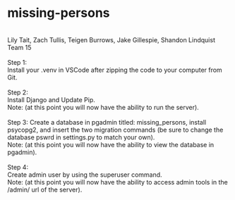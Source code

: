 # missing-persons
<br>
Lily Tait, Zach Tullis, Teigen Burrows, Jake Gillespie, Shandon Lindquist
<br>
Team 15
<br><br>
Step 1:
<br>
Install your .venv in VSCode after zipping the code to your computer from Git.
<br><br>
Step 2:
<br>
Install Django and Update Pip.<br>
Note: (at this point you will now have the ability to run the server).
<br><br>
Step 3:
Create a database in pgadmin titled: missing_persons, install psycopg2, and
insert the two migration commands (be sure to change the database pswrd in settings.py to match your own).<br>
Note: (at this point you will now have the ability to view the database in pgadmin).
<br><br>
Step 4:
<br>
Create admin user by using the superuser command.<br>
Note: (at this point you will now have the ability to access admin tools in the /admin/ url of the server).


